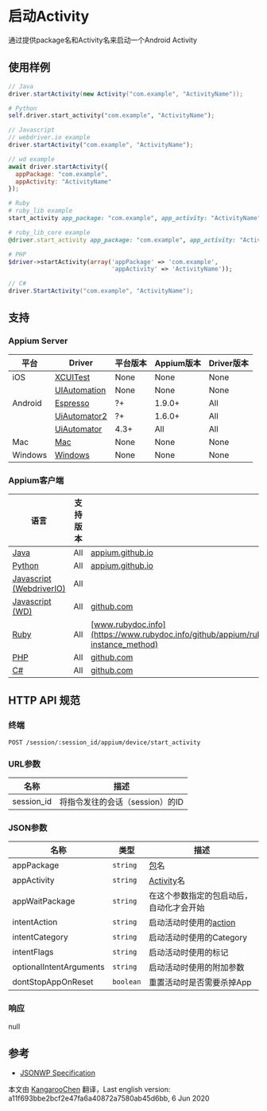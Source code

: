 # 启动Activity

通过提供package名和Activity名来启动一个Android Activity
## 使用样例

```java
// Java
driver.startActivity(new Activity("com.example", "ActivityName"));

```

```python
# Python
self.driver.start_activity("com.example", "ActivityName");

```

```javascript
// Javascript
// webdriver.io example
driver.startActivity("com.example", "ActivityName");

// wd example
await driver.startActivity({
  appPackage: "com.example",
  appActivity: "ActivityName"
});

```

```ruby
# Ruby
# ruby_lib example
start_activity app_package: "com.example", app_activity: "ActivityName"

# ruby_lib_core example
@driver.start_activity app_package: "com.example", app_activity: "ActivityName"

```

```php
# PHP
$driver->startActivity(array('appPackage' => 'com.example',
                             'appActivity' => 'ActivityName'));

```

```csharp
// C#
driver.StartActivity("com.example", "ActivityName");

```

## 支持

### Appium Server

|平台|Driver|平台版本|Appium版本|Driver版本|
|--------|----------------|------|--------------|--------------|
| iOS | [XCUITest](/docs/en/drivers/ios-xcuitest.md) | None | None | None |
|  | [UIAutomation](/docs/en/drivers/ios-uiautomation.md) | None | None | None |
| Android | [Espresso](/docs/en/drivers/android-espresso.md) | ?+ | 1.9.0+ | All |
|  | [UiAutomator2](/docs/en/drivers/android-uiautomator2.md) | ?+ | 1.6.0+ | All |
|  | [UiAutomator](/docs/en/drivers/android-uiautomator.md) | 4.3+ | All | All |
| Mac | [Mac](/docs/en/drivers/mac.md) | None | None | None |
| Windows | [Windows](/docs/en/drivers/windows.md) | None | None | None |

### Appium客户端

|语言|支持版本|文档|
|--------|-------|-------------|
|[Java](https://github.com/appium/java-client/releases/latest)| All | [appium.github.io](https://appium.github.io/java-client/io/appium/java_client/android/AndroidMobileCommandHelper.html#startActivityCommand-java.lang.String-java.lang.String-java.lang.String-java.lang.String-java.lang.String-java.lang.String-java.lang.String-java.lang.String-boolean-) |
|[Python](https://github.com/appium/python-client/releases/latest)| All | [appium.github.io](https://appium.github.io/python-client-sphinx/webdriver.extensions.android.html#webdriver.extensions.android.activities.Activities.start_activity) |
|[Javascript (WebdriverIO)](http://webdriver.io/index.html)| All |  |
|[Javascript (WD)](https://github.com/admc/wd/releases/latest)| All | [github.com](https://github.com/admc/wd/blob/master/lib/commands.js#L2948) |
|[Ruby](https://github.com/appium/ruby_lib/releases/latest)| All | [www.rubydoc.info](https://www.rubydoc.info/github/appium/ruby_lib_core/Appium/Core/Android/Device#start_activity-instance_method) |
|[PHP](https://github.com/appium/php-client/releases/latest)| All | [github.com](https://github.com/appium/php-client/) |
|[C#](https://github.com/appium/appium-dotnet-driver/releases/latest)| All | [github.com](https://github.com/appium/appium-dotnet-driver/blob/master/src/Appium.Net/Appium/Android/AndroidDriver.cs) |



## HTTP API 规范

### 终端

`POST /session/:session_id/appium/device/start_activity`

### URL参数

|名称|描述|
|----|-----------|
|session_id|将指令发往的会话（session）的ID|

### JSON参数

|名称|类型|描述|
|----|----|-----------|
| appPackage | `string` | [包](https://developer.android.com/reference/java/lang/Package.html)名 |
| appActivity | `string` | [Activity](https://developer.android.com/reference/android/app/Activity.html)名 |
| appWaitPackage | `string` | 在这个参数指定的包启动后，自动化才会开始 |
| intentAction | `string` | 启动活动时使用的[action](https://developer.android.com/reference/android/content/Intent.html) |
| intentCategory | `string` | 启动活动时使用的Category |
| intentFlags | `string` | 启动活动时使用的标记 |
| optionalIntentArguments | `string` | 启动活动时使用的附加参数 |
| dontStopAppOnReset | `boolean` | 重置活动时是否需要杀掉App |

### 响应

null

## 参考

* [JSONWP Specification](https://github.com/appium/appium-base-driver/blob/master/lib/protocol/routes.js#L525)



本文由 [KangarooChen](https://github.com/KangarooChen) 翻译，Last english version: a11f693bbe2bcf2e47fa6a40872a7580ab45d6bb, 6 Jun 2020
